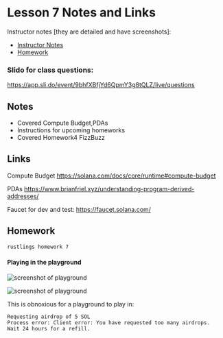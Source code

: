 # Lesson 7 Notes and Links


Instructor notes [they are detailed and have screenshots]:
 - [Instructor Notes](../instructor_slide_notes_and_homework/Lesson7.pdf)
 - [Homework](../instructor_slide_notes_and_homework/Homework8.pdf)


### Slido for class questions:
https://app.sli.do/event/9bhfXBfjYd6QpmY3g8tQLZ/live/questions



## Notes

 - Covered Compute Budget,PDAs
 - Instructions for upcoming homeworks
 - Covered Homework4 FizzBuzz


## Links

Compute Budget
https://solana.com/docs/core/runtime#compute-budget

PDAs
https://www.brianfriel.xyz/understanding-program-derived-addresses/


Faucet for dev and test:
https://faucet.solana.com/



## Homework

```bash
rustlings homework 7
```

#### Playing in the playground

![screenshot of playground]('../lessons/screenshot_lesson_07a.png')

![screenshot of playground]('screenshot_lesson_07b.png')

This is obnoxious for a playground to play in:

```
Requesting airdrop of 5 SOL
Process error: Client error: You have requested too many airdrops. Wait 24 hours for a refill.
```


